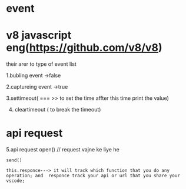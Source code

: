 # event 
  # v8 javascript eng(https://github.com/v8/v8)

   their arer to type of event list
   
   1.bubling  event ->false

   2.captureing event ->true

   3.settimeout( === >> to set the time affter this time print the value)

   4. cleartimeout ( to break the timeout)

   # api request 
   5.api request
    open() // request vajne ke liye he

    send()

    this.responce---> it will track which function that you do any operation; and  responce track your api or url that you share your vscode;
